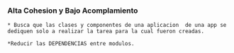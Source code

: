 ### Alta Cohesion y Bajo Acomplamiento
    * Busca que las clases y componentes de una aplicacion  de una app se dediquen solo a realizar la tarea para la cual fueron creadas.

    *Reducir las DEPENDENCIAS entre modulos.